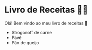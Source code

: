 # Livro de Receitas :man_cook:

Olá! Bem vindo ao meu livro de receitas :wave:

- Strogonoff de carne
- Pavê
- Pão de queijo